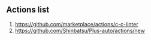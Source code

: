 ## Actions list ##
1. https://github.com/marketplace/actions/c-c-linter
2. https://github.com/Shinbatsu/Plus-auto/actions/new